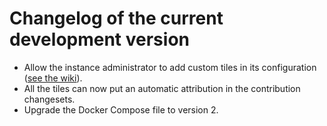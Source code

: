 # Changelog of the current development version

* Allow the instance administrator to add custom tiles in its configuration ([see the wiki](https://github.com/MapContrib/MapContrib/wiki/Add-custom-tiles)).
* All the tiles can now put an automatic attribution in the contribution changesets.
* Upgrade the Docker Compose file to version 2.
